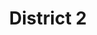 ---
title: District 2
bg_image: images/OaklandPanorama2.jpg
description: District 2 - Eastlake, Grand Lake, San Antonio, Chinatown
image: images/district-2.png
type: guide
district: "2"
---